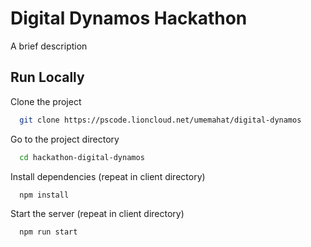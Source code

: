 
# Digital Dynamos Hackathon 

A brief description <TBD>




## Run Locally

Clone the project

```bash
  git clone https://pscode.lioncloud.net/umemahat/digital-dynamos
```

Go to the project directory

```bash
  cd hackathon-digital-dynamos
```

Install dependencies (repeat in client directory)

```bash
  npm install
```

Start the server (repeat in client directory)

```bash
  npm run start
```
